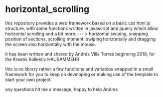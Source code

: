 # horizontal_scrolling
this repository provides a web framework based on a basic css html js structure, with some functions written in javascript and jquery which allow horizontal scrolling and a bit more. --- > horizontal swiping, snapping position of sections, scrolling moment, swiping horizontally and dragging the screen also horizontally with the mouse.

it has been written and shared by Andrés Villa Torres beginning 2018, for the Kreativ Kollektiv HAUSAMMEHR

this is no library rather a few functions and variables wrapped in a small framework for you to keep on developing or making use of the template to start your own project.

any questions hit me a message, happy to help
Andres
